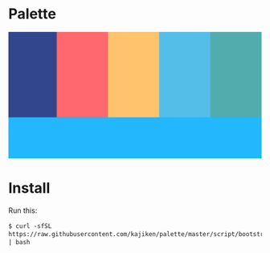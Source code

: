 # Palette

![Palette](https://raw.githubusercontent.com/kajiken/palette/master/palette.png)

# Install

Run this:

```
$ curl -sfSL https://raw.githubusercontent.com/kajiken/palette/master/script/bootstrap | bash
```
